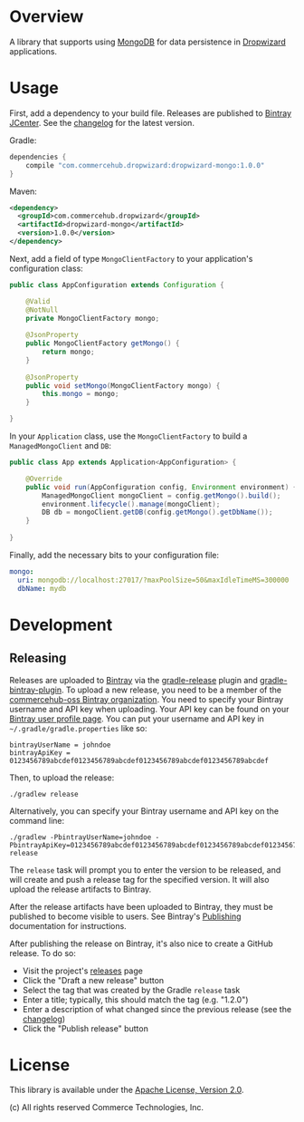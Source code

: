 # Overview

A library that supports using [MongoDB](http://www.mongodb.org/) for data persistence in
[Dropwizard](http://dropwizard.io/) applications.


# Usage

First, add a dependency to your build file.  Releases are published to
[Bintray JCenter](https://bintray.com/bintray/jcenter).  See the [changelog](CHANGES.md) for the latest version.

Gradle:

```groovy
dependencies {
    compile "com.commercehub.dropwizard:dropwizard-mongo:1.0.0"
}
```

Maven:

```xml
<dependency>
  <groupId>com.commercehub.dropwizard</groupId>
  <artifactId>dropwizard-mongo</artifactId>
  <version>1.0.0</version>
</dependency>
```

Next, add a field of type `MongoClientFactory` to your application's configuration class:

```java
public class AppConfiguration extends Configuration {

    @Valid
    @NotNull
    private MongoClientFactory mongo;
    
    @JsonProperty
    public MongoClientFactory getMongo() {
        return mongo;
    }
    
    @JsonProperty
    public void setMongo(MongoClientFactory mongo) {
        this.mongo = mongo;
    }

}
```

In your `Application` class, use the `MongoClientFactory` to build a `ManagedMongoClient` and `DB`:

```java
public class App extends Application<AppConfiguration> {

    @Override
    public void run(AppConfiguration config, Environment environment) {
        ManagedMongoClient mongoClient = config.getMongo().build();
        environment.lifecycle().manage(mongoClient);
        DB db = mongoClient.getDB(config.getMongo().getDbName());
    }
    
}
```

Finally, add the necessary bits to your configuration file:

```yaml
mongo:
  uri: mongodb://localhost:27017/?maxPoolSize=50&maxIdleTimeMS=300000
  dbName: mydb
```


# Development

## Releasing
Releases are uploaded to [Bintray](https://bintray.com/) via the
[gradle-release](https://github.com/townsfolk/gradle-release) plugin and
[gradle-bintray-plugin](https://github.com/bintray/gradle-bintray-plugin). To upload a new release, you need to be a
member of the [commercehub-oss Bintray organization](https://bintray.com/commercehub-oss). You need to specify your
Bintray username and API key when uploading. Your API key can be found on your
[Bintray user profile page](https://bintray.com/profile/edit). You can put your username and API key in
`~/.gradle/gradle.properties` like so:

    bintrayUserName = johndoe
    bintrayApiKey = 0123456789abcdef0123456789abcdef0123456789abcdef0123456789abcdef

Then, to upload the release:

    ./gradlew release

Alternatively, you can specify your Bintray username and API key on the command line:

    ./gradlew -PbintrayUserName=johndoe -PbintrayApiKey=0123456789abcdef0123456789abcdef0123456789abcdef0123456789abcdef release

The `release` task will prompt you to enter the version to be released, and will create and push a release tag for the
specified version. It will also upload the release artifacts to Bintray.

After the release artifacts have been uploaded to Bintray, they must be published to become visible to users. See
Bintray's [Publishing](https://bintray.com/docs/uploads/uploads_publishing.html) documentation for instructions.

After publishing the release on Bintray, it's also nice to create a GitHub release. To do so:
*   Visit the project's [releases](releases) page
*   Click the "Draft a new release" button
*   Select the tag that was created by the Gradle `release` task
*   Enter a title; typically, this should match the tag (e.g. "1.2.0")
*   Enter a description of what changed since the previous release (see the [changelog](CHANGES.md))
*   Click the "Publish release" button

# License
This library is available under the [Apache License, Version 2.0](http://www.apache.org/licenses/LICENSE-2.0).

(c) All rights reserved Commerce Technologies, Inc.
